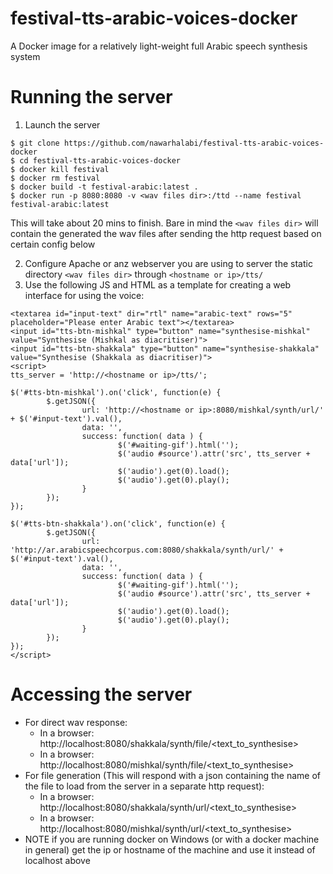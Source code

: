 # festival-tts-arabic-voices-docker
A Docker image for a relatively light-weight full Arabic speech synthesis system

# Running the server

1. Launch the server
```
$ git clone https://github.com/nawarhalabi/festival-tts-arabic-voices-docker
$ cd festival-tts-arabic-voices-docker
$ docker kill festival
$ docker rm festival
$ docker build -t festival-arabic:latest .
$ docker run -p 8080:8080 -v <wav files dir>:/ttd --name festival festival-arabic:latest
```

This will take about 20 mins to finish. Bare in mind the ```<wav files dir>``` will contain the generated the wav files after sending the http request based on certain config below

2. Configure Apache or anz webserver you are using to server the static directory ```<wav files dir>``` through ```<hostname or ip>/tts/```
3. Use the following JS and HTML as a template for creating a web interface for using the voice:
```
<textarea id="input-text" dir="rtl" name="arabic-text" rows="5" placeholder="Please enter Arabic text"></textarea>
<input id="tts-btn-mishkal" type="button" name="synthesise-mishkal" value="Synthesise (Mishkal as diacritiser)">
<input id="tts-btn-shakkala" type="button" name="synthesise-shakkala" value="Synthesise (Shakkala as diacritiser)">
<script>
tts_server = 'http://<hostname or ip>/tts/';

$('#tts-btn-mishkal').on('click', function(e) {
        $.getJSON({
                url: 'http://<hostname or ip>:8080/mishkal/synth/url/' + $('#input-text').val(),
                data: '',
                success: function( data ) {
                        $('#waiting-gif').html('');
                        $('audio #source').attr('src', tts_server + data['url']);
                        $('audio').get(0).load();
                        $('audio').get(0).play();
                }
        });
});

$('#tts-btn-shakkala').on('click', function(e) {
        $.getJSON({
                url: 'http://ar.arabicspeechcorpus.com:8080/shakkala/synth/url/' + $('#input-text').val(),
                data: '',
                success: function( data ) {
                        $('#waiting-gif').html('');
                        $('audio #source').attr('src', tts_server + data['url']);
                        $('audio').get(0).load();
                        $('audio').get(0).play();
                }
        });
});
</script>
```

# Accessing the server

* For direct wav response:
  * In a browser: http://localhost:8080/shakkala/synth/file/<text_to_synthesise>
  * In a browser: http://localhost:8080/mishkal/synth/file/<text_to_synthesise>
* For file generation (This will respond with a json containing the name of the file to load from the server in a separate http request):
  * In a browser: http://localhost:8080/shakkala/synth/url/<text_to_synthesise>
  * In a browser: http://localhost:8080/mishkal/synth/url/<text_to_synthesise>
* NOTE if you are running docker on Windows (or with a docker machine in general) get the ip or hostname of the machine and use it instead of localhost above

